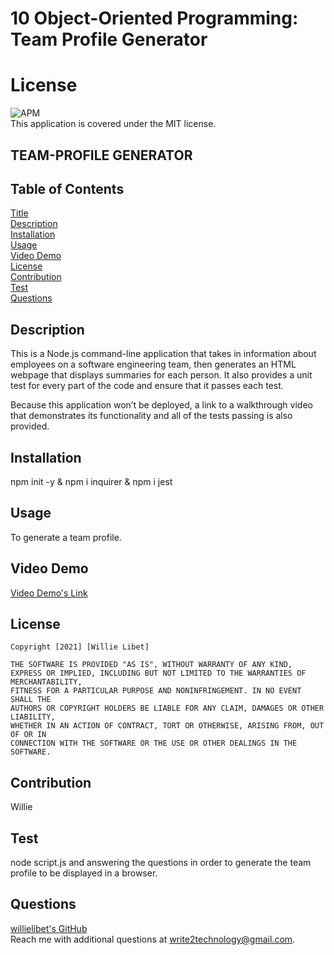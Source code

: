 # 10 Object-Oriented Programming: Team Profile Generator

# License 
  ![APM](https://img.shields.io/apm/l/npm?style=plastic)<br /> This application is covered under the MIT license.

##  TEAM-PROFILE GENERATOR

## Table of Contents
  [Title](#title)  
  [Description](#description)  
  [Installation](#installation)  
  [Usage](#usage)  
  [Video Demo](#video)  
  [License](#license)  
  [Contribution](#contribution)  
  [Test](#test)  
  [Questions](#questions)

  ## Description

This is a Node.js command-line application that takes in information about employees on a software engineering team, then generates an HTML webpage that displays summaries for each person. It also provides a unit test for every part of the code and ensure that it passes each test.

Because this application won’t be deployed, a link to a walkthrough video that demonstrates its functionality and all of the tests passing is also provided.

  ## Installation
  npm init -y & npm i inquirer & npm i jest
  
  ## Usage
  To generate a team profile.

  ## Video Demo
  [Video Demo's Link](https://willielibet.github.io/team-profile-generator/)

  ## License
    Copyright [2021] [Willie Libet]
    
    THE SOFTWARE IS PROVIDED "AS IS", WITHOUT WARRANTY OF ANY KIND, 
    EXPRESS OR IMPLIED, INCLUDING BUT NOT LIMITED TO THE WARRANTIES OF MERCHANTABILITY, 
    FITNESS FOR A PARTICULAR PURPOSE AND NONINFRINGEMENT. IN NO EVENT SHALL THE 
    AUTHORS OR COPYRIGHT HOLDERS BE LIABLE FOR ANY CLAIM, DAMAGES OR OTHER LIABILITY, 
    WHETHER IN AN ACTION OF CONTRACT, TORT OR OTHERWISE, ARISING FROM, OUT OF OR IN 
    CONNECTION WITH THE SOFTWARE OR THE USE OR OTHER DEALINGS IN THE SOFTWARE.

  ## Contribution
  Willie 

  ## Test
  node script.js and answering the questions in order to generate the team profile to be displayed in a browser.

  ## Questions 
  [willielibet's GitHub](https://github.com/willielibet)   
  Reach me with additional questions at write2technology@gmail.com.
